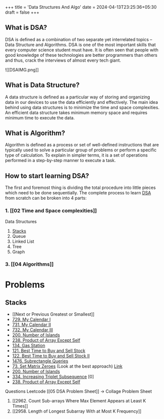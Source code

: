 +++
title = 'Data Structures And Algo'
date = 2024-04-13T23:25:36+05:30
draft = false
+++

## What is DSA?

DSA is defined as a combination of two separate yet interrelated topics – Data Structure and Algorithms. DSA is one of the most important skills that every computer science student must have. It is often seen that people with good knowledge of these technologies are better programmers than others and thus, crack the interviews of almost every tech giant.

![[DSAIMG.png]]

## What is Data Structure?

A data structure is defined as a particular way of storing and organizing data in our devices to use the data efficiently and effectively. The main idea behind using data structures is to minimize the time and space complexities. An efficient data structure takes minimum memory space and requires minimum time to execute the data.

## What is Algorithm?

Algorithm is defined as a process or set of well-defined instructions that are typically used to solve a particular group of problems or perform a specific type of calculation. To explain in simpler terms, it is a set of operations performed in a step-by-step manner to execute a task.

## How to start learning DSA?

The first and foremost thing is dividing the total procedure into little pieces which need to be done sequentially. The complete process to learn [DSA]() from scratch can be broken into 4 parts:

### 1.  [[02 Time and Space complexities]]
Data Structures
1. [Stacks](./content/problemsheet)
2. Queue
3. Linked List
4. Tree
5. Graph
### 3. [[04 Algorithms]]
# Problems
## Stacks
- [[Next or Previous Greatest or Smallest]]
- [729. My Calendar I](https://leetcode.com/problems/my-calendar-i/)
- [731. My Calendar II](https://leetcode.com/problems/my-calendar-ii/)
- [732. My Calendar III](https://leetcode.com/problems/my-calendar-iii/)
- [200. Number of Islands](https://leetcode.com/problems/number-of-islands/)
- [238. Product of Array Except Self](https://leetcode.com/problems/product-of-array-except-self/)
- [134. Gas Station](https://leetcode.com/problems/gas-station/)
- [121. Best Time to Buy and Sell Stock](https://leetcode.com/problems/best-time-to-buy-and-sell-stock/)
- [122. Best Time to Buy and Sell Stock II](https://leetcode.com/problems/best-time-to-buy-and-sell-stock-ii/)
- [1476. Subrectangle Queries](https://leetcode.com/problems/subrectangle-queries/)
- [73. Set Matrix Zeroes](https://leetcode.com/problems/set-matrix-zeroes/) (Look at the best approach) [Link](SetMatrixZero.md)
- [200. Number of Islands](https://leetcode.com/problems/number-of-islands/)
- [334. Increasing Triplet Subsequence](https://leetcode.com/problems/increasing-triplet-subsequence/) [0]
- [238. Product of Array Except Self](https://leetcode.com/problems/product-of-array-except-self/)

Questions Leetcode
[[05 DSA Problem Sheet]] -> Collage Problem Sheet

1. [[2962. Count Sub-arrays Where Max Element Appears at Least K Times]]
2. [[2958. Length of Longest Subarray With at Most K Frequency]]
